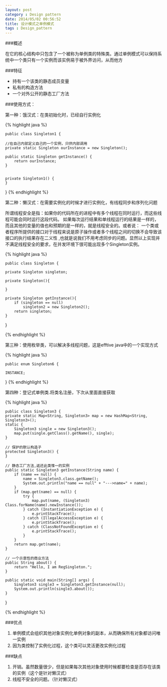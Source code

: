 ```yaml
---
layout: post
category : Design pattern
date: 2014/05/02 00:56:52 
title: 设计模式之单例模式
tags : Design_pattern
---
```



###概述

在它的核心结构中只包含了一个被称为单例类的特殊类。通过单例模式可以保持系统中一个类只有一个实例而该实例易于被外界访问，从而他方

###特征

* 持有一个该类的静态成员变量
* 私有的构造方法
* 一个对外公开的静态工厂方法

###使用方式：


第一种：饿汉式：在类初始化时，已经自行实例化

{% highlight java %}

    public class Singleton1 {

    //在自己内部定义自己的一个实例，只供内部调用
    private static Singleton ourInstance = new Singleton();

    public static Singleton getInstance() {
        return ourInstance;
    }


    private Singleton1() {
    }
}
{% endhighlight %}



第二种：懒汉式：在需要实例化的时候才进行实例化，有线程同步和序列化问题

所谓线程安全是指：如果你的代码所在的进程中有多个线程在同时运行，而这些线程可能会同时运行这段代码。
如果每次运行结果和单线程运行的结果是一样的，而且其他的变量的值也和预期的是一样的，就是线程安全的。或者说：
一个类或者程序所提供的接口对于线程来说是原子操作或者多个线程之间的切换不会导致该接口的执行结果存在二义性
,也就是说我们不用考虑同步的问题。显然以上实现并不满足线程安全的要求，在并发环境下很可能出现多个Singleton实例。

{% highlight java %}

    public class Singleton {

    private Singleton singleton;

    private Singleton(){

    }

    private Singleton getInstance(){
        if (singleton == null)
            singleton2 = new Singleton2();
        return singleton;
    }
}

{% endhighlight %}

第三种：使用枚举类，可以解决多线程问题，这是efftive java中的一个实现方式

{% highlight java %}

    
    public enum Singleton6 {
    
    INSTANCE;
}
{% endhighlight %}

第四种：登记式单例类.将类名注册，下次从里面直接获取


{% highlight java %}

    public class Singleton3 {
    private static Map<String, Singleton3> map = new HashMap<String, Singleton3>();
    static {
        Singleton3 single = new Singleton3();
        map.put(single.getClass().getName(), single);
    }

    // 保护的默认构造子
    protected Singleton3() {
    }

    // 静态工厂方法,返还此类惟一的实例
    public static Singleton3 getInstance(String name) {
        if (name == null) {
            name = Singleton3.class.getName();
            System.out.println("name == null" + "--->name=" + name);
        }
        if (map.get(name) == null) {
            try {
                map.put(name, (Singleton3) Class.forName(name).newInstance());
            } catch (InstantiationException e) {
                e.printStackTrace();
            } catch (IllegalAccessException e) {
                e.printStackTrace();
            } catch (ClassNotFoundException e) {
                e.printStackTrace();
            }
        }
        return map.get(name);
    }

    // 一个示意性的商业方法
    public String about() {
        return "Hello, I am RegSingleton.";
    }

    public static void main(String[] args) {
        Singleton3 single3 = Singleton3.getInstance(null);
        System.out.println(single3.about());
    }
}

{% endhighlight %}

###优点

1. 单例模式会组织其他对象实例化单例对象的副本，从而确保所有对象都访问唯一实例
2. 因为类控制了实例化过程，这个类可以灵活更改实例化过程

###缺点

1. 开销。虽然数量很少，但是如果每次其他对象使用时候都要检查是否存在该类的实例（这个是针对懒汉式）
2. 线程不安全的问题。（针对懒汉式）

